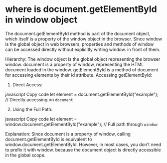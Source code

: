 # where is document.getElementById in window object

The document.getElementById method is part of the document object, which itself is a property of the window object in the browser. Since window is the global object in web browsers, properties and methods of window can be accessed directly without explicitly writing window. in front of them.

Hierarchy:
The window object is the global object representing the browser window.
document is a property of window, representing the HTML document loaded in the window.
getElementById is a method of document for accessing elements by their id attribute.
Accessing getElementById:

1. Direct Access:

javascript
Copy code
let element = document.getElementById("example"); // Directly accessing on `document`

2. Using the Full Path:

javascript
Copy code
let element = window.document.getElementById("example"); // Full path through `window`

Explanation:
Since document is a property of window, calling document.getElementById is equivalent to window.document.getElementById. However, in most cases, you don’t need to prefix it with window. because the document object is directly accessible in the global scope.
